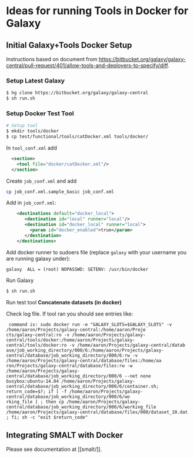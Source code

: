 Ideas for running Tools in Docker for Galaxy
============

Initial Galaxy+Tools Docker Setup
---------------------------

Instructions based on document from https://bitbucket.org/galaxy/galaxy-central/pull-request/401/allow-tools-and-deployers-to-specify/diff.

### Setup Latest Galaxy

```bash
$ hg clone https://bitbucket.org/galaxy/galaxy-central
$ sh run.sh
```

### Setup Docker Test Tool

```bash
# Setup tool
$ mkdir tools/docker
$ cp test/functional/tools/catDocker.xml tools/docker/
```

In `tool_conf.xml` add 

```xml
  <section>
    <tool file="docker/catDocker.xml"/>
  </section>
```

Create `job_conf.xml` and add

```bash
cp job_conf.xml.sample_basic job_conf.xml
```

Add in `job_conf.xml`:

```xml
    <destinations default="docker_local">
       <destination id="local" runner="local"/>
       <destination id="docker_local" runner="local">
         <param id="docker_enabled">true</param>
       </destination>
    </destinations>
```

Add docker runner to sudoers file (replace `galaxy` with your username you are running galaxy under):

```
galaxy  ALL = (root) NOPASSWD: SETENV: /usr/bin/docker
```

Run Galaxy

```bash
$ sh run.sh
```

Run test tool **Concatenate datasets (in docker)**

Check log file.  If tool ran you should see entries like:

```
 command is: sudo docker run -e "GALAXY_SLOTS=$GALAXY_SLOTS" -v /home/aaron/Projects/galaxy-central:/home/aaron/Proje
cts/galaxy-central:ro -v /home/aaron/Projects/galaxy-central/tools/docker:/home/aaron/Projects/galaxy-central/tools/docker:ro -v /home/aaron/Projects/galaxy-central/datab
ase/job_working_directory/000/6:/home/aaron/Projects/galaxy-central/database/job_working_directory/000/6:rw -v /home/aaron/Projects/galaxy-central/database/files:/home/aa
ron/Projects/galaxy-central/database/files:rw -w /home/aaron/Projects/galaxy-central/database/job_working_directory/000/6 --net none busybox:ubuntu-14.04 /home/aaron/Projects/galaxy-central/database/job_working_directory/000/6/container.sh; return_code=$?; if [ -f /home/aaron/Projects/galaxy-central/database/job_working_directory/000/6/wo
rking_file ] ; then cp /home/aaron/Projects/galaxy-central/database/job_working_directory/000/6/working_file /home/aaron/Projects/galaxy-central/database/files/000/dataset_10.dat ; fi; sh -c "exit $return_code"
```

Integrating SMALT with Docker
-----------------------------

Please see documentation at [[smalt/]].
